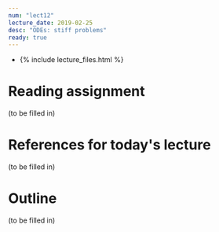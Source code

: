 ```yaml
---
num: "lect12"
lecture_date: 2019-02-25
desc: "ODEs: stiff problems"
ready: true
---
```


* {% include lecture_files.html %}

# Reading assignment

(to be filled in)

# References for today's lecture

(to be filled in)

# Outline

(to be filled in)
